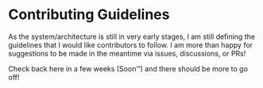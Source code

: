 # Contributing Guidelines

As the system/architecture is still in very early stages, I am still defining the guidelines that I would like contributors to follow. I am more than happy for suggestions to be made in the meantime via issues, discussions, or PRs!

Check back here in a few weeks (Soon™) and there should be more to go off!
